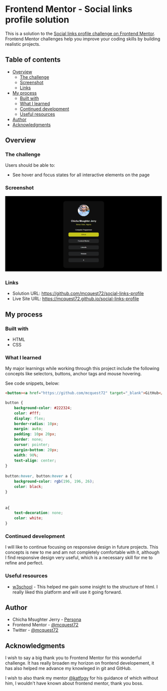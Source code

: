 # Frontend Mentor - Social links profile solution

This is a solution to the [Social links profile challenge on Frontend Mentor](https://www.frontendmentor.io/challenges/social-links-profile-UG32l9m6dQ). Frontend Mentor challenges help you improve your coding skills by building realistic projects. 

## Table of contents

- [Overview](#overview)
  - [The challenge](#the-challenge)
  - [Screenshot](#screenshot)
  - [Links](#links)
- [My process](#my-process)
  - [Built with](#built-with)
  - [What I learned](#what-i-learned)
  - [Continued development](#continued-development)
  - [Useful resources](#useful-resources)
- [Author](#author)
- [Acknowledgments](#acknowledgments)


## Overview

### The challenge

Users should be able to:

- See hover and focus states for all interactive elements on the page

### Screenshot

![](./design/Trial.png)


### Links

- Solution URL: https://github.com/mcquest72/social-links-profile
- Live Site URL: https://mcquest72.github.io/social-links-profile

## My process

### Built with

- HTML
- CSS


### What I learned

My major learnings while working through this project include the following concepts like selectors, buttons, anchor tags and mouse hovering.

See code snippets, below:

```html
<button><a href="https://github.com/mcquest72" target="_blank">GitHub</a></button>
```
```css
button {
    background-color: #222324; 
    color: #fff; 
    display: flex;
    border-radius: 10px;
    margin: auto;
    padding: 10px 20px; 
    border: none; 
    cursor: pointer;
    margin-bottom: 20px;
    width: 90%;
    text-align: center;
}

button:hover, button:hover a {
    background-color: rgb(196, 196, 26);
    color: black;
}


a{
    text-decoration: none;
    color: white;
}
```


### Continued development

I will like to continue focusing on responsive design in future projects. This concepts is new to me and am not completely comfortable with it, although I find responsive design very useful, which is a necessary skill for me to refine and perfect.


### Useful resources

- [w3school](https://www.w3schools.com/) - This helped me gain some insight to the structure of html. I really liked this platform and will use it going forward.

## Author

- Chicha Msughter Jerry - [Persona](https://www.your-site.com)
- Frontend Mentor - [@mcquest72](https://www.frontendmentor.io/profile/mcquest72)
- Twitter - [@mcquest72](https://www.twitter.com/mcquest72)


## Acknowledgments

I wish to say a big thank you to Frontend Mentor for this wonderful challenge. It has really broaden my horizon on frontend developement, it has also helped me advance my knowleged in git and GitHub.

I wish to also thank my mentor [@katfogy](https://github.com/katfogy) for his guidance of which without him, I wouldn't have known about frontend mentor, thank you boss.
